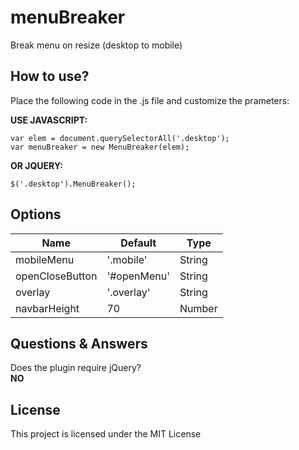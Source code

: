 # menuBreaker

Break menu on resize (desktop to mobile)

## How to use?

Place the following code in the .js file and customize the prameters:

**USE JAVASCRIPT:**

```
var elem = document.querySelectorAll('.desktop');
var menuBreaker = new MenuBreaker(elem);
```

**OR JQUERY:**

```
$('.desktop').MenuBreaker();
```

## Options
|Name|Default|Type|
|-----|-----|----|
|mobileMenu|'.mobile'|String|
|openCloseButton|'#openMenu'|String|
|overlay|'.overlay'|String|
|navbarHeight|70|Number|

## Questions & Answers
Does the plugin require jQuery?   
**NO**

## License

This project is licensed under the MIT License

